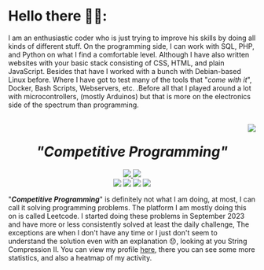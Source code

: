 # Hello there 👋🤓:
I am an enthusiastic coder who is just trying to improve his skills by doing all kinds of different stuff. On the programming side, I can work with SQL, PHP, and Python on what I find a comfortable level. Although I have also written websites with your basic stack consisting of CSS, HTML, and plain JavaScript. Besides that have I worked with a bunch with Debian-based Linux before. Where I have got to test many of the tools that "*come with it*", Docker, Bash Scripts, Webservers, etc. .Before all that I played around a lot with microcontrollers, (mostly Arduinos) but that is more on the electronics side of the spectrum than programming.

<br>
<a href="https://leetcode.com/JOSCHLINER/">
  <img src="https://leetcode.com/_next/static/images/logo-ff2b712834cf26bf50a5de58ee27bcef.png" align="right">
</a>
<div align="center">
  <h1><i>"Competitive Programming"</i></h1>
    <div>
         <a href="https://leetcode.com/JOSCHLINER/">
           <img src="https://badges.peiyuan.ch/leetcode/joschliner/name?logo=leetcode&logoColor=white&color=midnightblue">
         </a>
        <img src="https://badges.peiyuan.ch/leetcode/joschliner/ranking?color=orchid">
    </div>
    <div>
      <img src="https://badges.peiyuan.ch/leetcode/joschliner/solved?difficulty=all&color=blue">
      <img src="https://badges.peiyuan.ch/leetcode/joschliner/solved?difficulty=easy&color=darkgreen">
      <img src="https://badges.peiyuan.ch/leetcode/joschliner/solved?difficulty=medium&color=orange">
      <img src="https://badges.peiyuan.ch/leetcode/joschliner/solved?difficulty=hard&color=darkred">
    </div>
</div>

"***Competitive Programming***" is definitely not what I am doing, at most, I can call it solving programming problems. The platform I am mostly doing this on is called Leetcode. I started doing these problems in September 2023 and have more or less consistently solved at least the daily challenge, The exceptions are when I don't have any time or I just don't seem to understand the solution even with an explanation 😞, looking at you String Compression II. You can view my profile [here](https://leetcode.com/JOSCHLINER/), there you can see some more statistics, and also a heatmap of my activity.


<!-- ![](https://leetcard.jacoblin.cool/joschliner?ext=heatmap&hide=ranking,username,icon&font=&radius=2&theme=auto) -->
